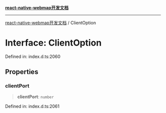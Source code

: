 [**react-native-webmap开发文档**](../README.md)

***

[react-native-webmap开发文档](../globals.md) / ClientOption

# Interface: ClientOption

Defined in: index.d.ts:2060

## Properties

### clientPort

> **clientPort**: `number`

Defined in: index.d.ts:2061
